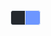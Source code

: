 <svg width="48" height="24" viewBox="0 0 48 24" fill="none" xmlns="http://www.w3.org/2000/svg">
                <path d="M4 0.5H23.5V23.5H4C2.067 23.5 0.5 21.933 0.5 20V4C0.5 2.067 2.067 0.5 4 0.5Z" fill="#24292F"
                    stroke="#E4EAF1" />
                <mask id="path-3-inside-1_127_2722" fill="white">
                    <path d="M24 0H44C46.2091 0 48 1.79086 48 4V20C48 22.2091 46.2091 24 44 24H24V0Z" />
                </mask>
                <path d="M24 0H44C46.2091 0 48 1.79086 48 4V20C48 22.2091 46.2091 24 44 24H24V0Z" fill="#6D96FF" />
                <path d="M24 -1H44C46.7614 -1 49 1.23858 49 4H47C47 2.34315 45.6569 1 44 1H24V-1ZM49 20C49 22.7614 46.7614 25 44 25H24V23H44C45.6569 23 47 21.6569 47 20H49ZM24 24V0V24ZM44 -1C46.7614 -1 49 1.23858 49 4V20C49 22.7614 46.7614 25 44 25V23C45.6569 23 47 21.6569 47 20V4C47 2.34315 45.6569 1 44 1V-1Z" fill="#E4EAF1" mask="url(#path-3-inside-1_127_2722)" />
            </svg>
